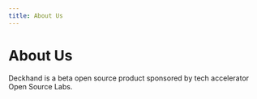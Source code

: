```yaml
---
title: About Us
---
```


# About Us

Deckhand is a beta open source product sponsored by tech accelerator Open Source Labs.
